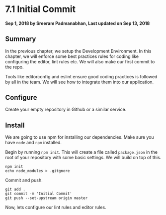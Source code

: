 # 7.1 Initial Commit

#### Sep 1, 2018 by Sreeram Padmanabhan, Last updated on Sep 13, 2018

## Summary
In the previous chapter, we setup the Development Environment. In this chapter, we will enforce some best practices rules for coding like configuring the editor, lint rules etc. We will also make our first commit to the repo.

Tools like editorconfig and eslint ensure good coding practices is followed by all in the team. We will see how to integrate them into our application.

## Configure
Create your empty repository in Github or a similar service.

## Install
We are going to use npm for installing our dependencies. Make sure you have `node` and `npm` installed.

Begin by running `npm init`.
This will create a file called `package.json` in the root of your repository with some basic settings. We will build on top of this.

    npm init
    echo node_modules > .gitgnore

Commit and push.

    git add .
    git commit -m 'Initial Commit'
    git push --set-upstream origin master

Now, lets configure our lint rules and editor rules.